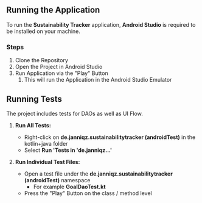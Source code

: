 ## Running the Application

To run the **Sustainability Tracker** application, **Android Studio** is required to be installed on your machine.

### Steps

1.  Clone the Repository
2.  Open the Project in Android Studio
3.  Run Application via the "Play" Button
    1. This will run the Application in the Android Studio Emulator

## Running Tests

The project includes tests for DAOs as well as UI Flow.

1.  **Run All Tests:**
    * Right-click on **de.janniqz.sustainabilitytracker (androidTest)** in the kotlin+java folder
    * Select **Run 'Tests in 'de.janniqz...'**

2.  **Run Individual Test Files:**
    * Open a test file under the **de.janniqz.sustainabilitytracker (androidTest)** namespace
        * For example **GoalDaoTest.kt**
    * Press the "Play" Button on the class / method level